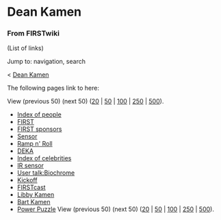 # Dean Kamen

### From FIRSTwiki

(List of links)

Jump to: navigation, search

&lt; [Dean Kamen](/index.php?title=Dean_Kamen&redirect=no "Dean Kamen" )  

The following pages link to here:

View (previous 50) (next 50)
([20](/index.php?title=Special:Whatlinkshere/Dean_Kamen&limit=20&from=0
"Special:Whatlinkshere/Dean Kamen" ) |
[50](/index.php?title=Special:Whatlinkshere/Dean_Kamen&limit=50&from=0
"Special:Whatlinkshere/Dean Kamen" ) |
[100](/index.php?title=Special:Whatlinkshere/Dean_Kamen&limit=100&from=0
"Special:Whatlinkshere/Dean Kamen" ) |
[250](/index.php?title=Special:Whatlinkshere/Dean_Kamen&limit=250&from=0
"Special:Whatlinkshere/Dean Kamen" ) |
[500](/index.php?title=Special:Whatlinkshere/Dean_Kamen&limit=500&from=0
"Special:Whatlinkshere/Dean Kamen" )).

  * [Index of people](Index_of_people "Index of people" )
  * [FIRST](first)
  * [FIRST sponsors](FIRST_sponsors "FIRST sponsors" )
  * [Sensor](sensor)
  * [Ramp n' Roll](Ramp_n%27_Roll "Ramp n' Roll" )
  * [DEKA](DEKA "DEKA" )
  * [Index of celebrities](Index_of_celebrities "Index of celebrities" )
  * [IR sensor](IR_sensor "IR sensor" )
  * [User talk:Biochrome](User_talk:Biochrome "User talk:Biochrome" )
  * [Kickoff](Kickoff "Kickoff" )
  * [FIRSTcast](FIRSTcast "FIRSTcast" )
  * [Libby Kamen](Libby_Kamen "Libby Kamen" )
  * [Bart Kamen](Bart_Kamen "Bart Kamen" )
  * [Power Puzzle](Power_Puzzle "Power Puzzle" )
View (previous 50) (next 50)
([20](/index.php?title=Special:Whatlinkshere/Dean_Kamen&limit=20&from=0
"Special:Whatlinkshere/Dean Kamen" ) |
[50](/index.php?title=Special:Whatlinkshere/Dean_Kamen&limit=50&from=0
"Special:Whatlinkshere/Dean Kamen" ) |
[100](/index.php?title=Special:Whatlinkshere/Dean_Kamen&limit=100&from=0
"Special:Whatlinkshere/Dean Kamen" ) |
[250](/index.php?title=Special:Whatlinkshere/Dean_Kamen&limit=250&from=0
"Special:Whatlinkshere/Dean Kamen" ) |
[500](/index.php?title=Special:Whatlinkshere/Dean_Kamen&limit=500&from=0
"Special:Whatlinkshere/Dean Kamen" )).

